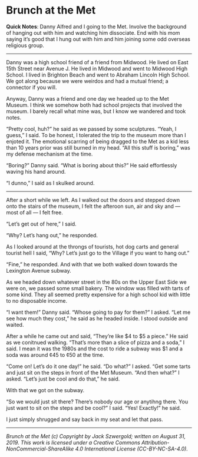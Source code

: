 # Brunch at the Met

**Quick Notes**: Danny Alfred and I going to the Met. Involve the background of hanging out with him and watching him dissociate. End with his mom saying it’s good that I hung out with him and him joining some odd overseas religious group.

***

Danny was a high school friend of a friend from Midwood. He lived on East 15th Street near Avenue J. He lived in Midwood and went to Midwood High School. I lived in Brighton Beach and went to Abraham Lincoln High School. We got along because we were weirdos and had a mutual friend; a connector if you will.

Anyway, Danny was a friend and one day we headed up to the Met Museum. I think we somehow both had school projects that involved the museum. I barely recall what mine was, but I know we wandered and took notes.

“Pretty cool, huh?” he said as we passed by some sculptures. “Yeah, I guess,” I said. To be honest, I tolerated the trip to the museum more than I enjoted it. The emotional scarring of being dragged to the Met as a kid less than 10 years prior was still burned in my head. “All this stuff is boring,” was my defense mechanism at the time.

“Boring?” Danny said. “What is boring about this?” He said effortlessly waving his hand around.

“I dunno,” I said as I skulked around.

***

After a short while we left. As I walked out the doors and stepped down onto the stairs of the museum, I felt the afteroon sun, air and sky and — most of all — I felt free.

“Let’s get out of here,” I said.

“Why? Let’s hang out,” he responded.

As I looked around at the throngs of tourists, hot dog carts and general tourist hell I said, “Why? Let’s just go to the Village if you want to hang out.”

“Fine,” he responded. And with that we both walked down towards the Lexington Avenue subway.

As we headed down whatever street in the 80s on the Upper East Side we were on, we passed some small bakery. The window was filled with tarts of some kind. They all seemed pretty expensive for a high school kid with little to no disposable income.

“I want them!” Danny said. “Whose going to pay for them?” I asked. “Let me see how much they cost,” he said as he headed inside. I stood outside and waited.

After a while he came out and said, “They’re like $4 to $5 a piece.” He said as we conitnued walking. “That’s more than a slice of pizza and a soda,” I said. I mean it was the 1980s and the cost to ride a subway was $1 and a soda was around ¢45 to ¢50 at the time.

“Come on! Let’s do it one day!” he said. “Do what?” I asked. “Get some tarts and just sit on the steps in front of the Met Museum. “And then what?” I asked. “Let’s just be cool and do that,” he said.

With that we got on the subway.

“So we would just sit there? There’s nobody our age or anytihng there. You just want to sit on the steps and be cool?” I said. “Yes! Exactly!” he said.

I just simply shrugged and say back in my seat and let that pass.



***

*Brunch at the Met (c) Copyright by Jack Szwergold; written on August 31, 2019. This work is licensed under a Creative Commons Attribution-NonCommercial-ShareAlike 4.0 International License (CC-BY-NC-SA-4.0).*